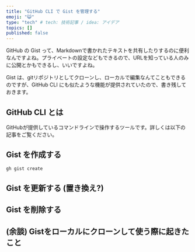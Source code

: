 ```yaml
---
title: "GitHub CLI で Gist を管理する"
emoji: "😺"
type: "tech" # tech: 技術記事 / idea: アイデア
topics: []
published: false
---
```


GitHub の Gist って、Markdownで書かれたテキストを共有したりするのに便利なんですよね。プライベートの設定などもできるので、URLを知っている人のみに公開とかもできるし、いいですよね。

Gist は、gitリポジトリとしてクローンし、ローカルで編集なんてこともできるのですが、GitHub CLI にも似たような機能が提供されていたので、書き残しておきます。

## GitHub CLI とは
GitHubが提供しているコマンドラインで操作するツールです。詳しくは以下の記事をご覧ください。


## Gist を作成する
```sh
gh gist create
```


## Gist を更新する (置き換え?)


## Gist を削除する


## (余談) Gistをローカルにクローンして使う際に起きたこと
